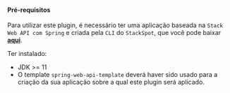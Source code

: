 #### **Pré-requisitos**
Para utilizar este plugin, é necessário ter uma aplicação baseada na `Stack Web API com Spring` e criada pela `CLI` do `StackSpot`, que você pode baixar [**aqui**](https://stackspot.com/).

Ter instalado:
- JDK >= 11
- O template `spring-web-api-template` deverá haver sido usado para a criação da sua aplicação sobre a qual este plugin será aplicado.